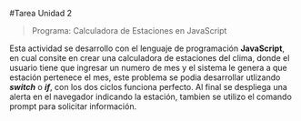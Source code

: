 #Tarea Unidad 2

>Programa: Calculadora de Estaciones en JavaScript

Esta actividad se desarrollo con el lenguaje de programación **JavaScript**, en cual consite en crear una calculadora de estaciones del clima, donde el usuario tiene que ingresar un numero de mes y el sistema le genera a que estación pertenece el mes, este problema se podia desarrollar utlizando ***switch*** o ***if***, con los dos ciclos funciona perfecto. Al final se despliega una alerta en el navegador indicando la estación, tambien se utilizo el comando prompt para solicitar información.
